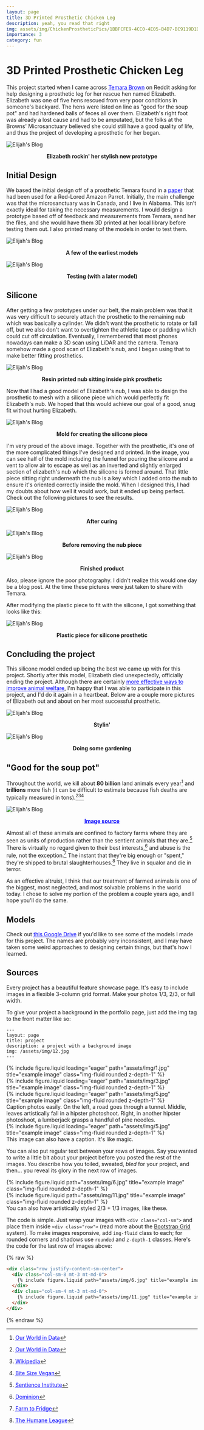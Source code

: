 ```yaml
---
layout: page
title: 3D Printed Prosthetic Chicken Leg
description: yeah, you read that right
img: assets/img/ChickenProstheticPics/1BBFCFE9-4CC0-4E05-B4D7-BC9119D1D4D1.JPG
importance: 3
category: fun
---
```


# 3D Printed Prosthetic Chicken Leg
This project started when I came across <a href="tab:https://www.instagram.com/temarabrown/" style="color: blue; text-decoration: underline;text-decoration-style: dotted;">Temara Brown</a> on Reddit asking for help designing a prosthetic leg for her rescue hen named Elizabeth. Elizabeth was one of five hens rescued from very poor conditions in someone's backyard. The hens were listed on line as "good for the soup pot" and had hardened balls of feces all over them. Elizabeth's right foot was already a lost cause and had to be amputated, but the folks at the Browns' Microsanctuary believed she could still have a good quality of life, and thus the project of developing a prosthetic for her began. 

![Elijah's Blog](https://bear-images.sfo2.cdn.digitaloceanspaces.com/elijahparker000-1691505388-0.PNG)
<figcaption align = "center"><b>Elizabeth rockin' her stylish new prototype</b></figcaption>

## Initial Design
We based the initial design off of a prosthetic Temara found in a <a href="tab:https://www.jstor.org/stable/26798321" style="color: blue; text-decoration: underline;text-decoration-style: dotted;">paper</a> that had been used for a Red-Lored Amazon Parrot. Initially, the main challenge was that the microsanctuary was in Canada, and I live in Alabama. This isn't exactly ideal for taking the necessary measurements. I would design a prototype based off of feedback and measurements from Temara, send her the files, and she would have them 3D printed at her local library before testing them out. I also printed many of the models in order to test them.


![Elijah's Blog](https://bear-images.sfo2.cdn.digitaloceanspaces.com/elijahparker000-1691505966-0.JPG)
<figcaption align = "center"><b>A few of the earliest models</b></figcaption>


![Elijah's Blog](https://bear-images.sfo2.cdn.digitaloceanspaces.com/elijahparker000-1691506154-0.JPG)
<figcaption align = "center"><b>Testing (with a later model)</b></figcaption>

## Silicone 
After getting a few prototypes under our belt, the main problem was that it was very difficult to securely attach the prosthetic to the remaining nub which was basically a cylinder. We didn't want the prosthetic to rotate or fall off, but we also don't want to overtighten the athletic tape or padding which could cut off circulation. Eventually, I remembered that most phones nowadays can make a 3D scan using LiDAR and the camera. Temara somehow made a good scan of Elizabeth's nub, and I began using that to make better fitting prosthetics.


![Elijah's Blog](https://bear-images.sfo2.cdn.digitaloceanspaces.com/elijahparker000-1691506625-0.JPG)
<figcaption align = "center"><b>Resin printed nub sitting inside pink prosthetic</b></figcaption>

Now that I had a good model of Elizabeth's nub, I was able to design the prosthetic to mesh with a silicone piece which would perfectly fit Elizabeth's nub. We hoped that this would achieve our goal of a good, snug fit without hurting Elizabeth. 


![Elijah's Blog](https://bear-images.sfo2.cdn.digitaloceanspaces.com/elijahparker000-1691509104-0.png)
<figcaption align = "center"><b>Mold for creating the silicone piece</b></figcaption>

I'm very proud of the above image. Together with the prosthetic, it's one of the more complicated things I've designed and printed. In the image, you can see half of the mold including the funnel for pouring the silicone and a vent to allow air to escape as well as an inverted and slightly enlarged section of elizabeth's nub which the silicone is formed around. That little piece sitting right underneath the nub is a key which I added onto the nub to ensure it's oriented correctly inside the mold. When I designed this, I had my doubts about how well it would work, but it ended up being perfect. Check out the following pictures to see the results.


![Elijah's Blog](https://bear-images.sfo2.cdn.digitaloceanspaces.com/elijahparker000-1691509424-0.PNG)
<figcaption align = "center"><b>After curing</b></figcaption>


![Elijah's Blog](https://bear-images.sfo2.cdn.digitaloceanspaces.com/elijahparker000-1691509476-0.jpg)
<figcaption align = "center"><b>Before removing the nub piece</b></figcaption>


![Elijah's Blog](https://bear-images.sfo2.cdn.digitaloceanspaces.com/elijahparker000-1691509509-0.jpg)
<figcaption align = "center"><b>Finished product</b></figcaption>

Also, please ignore the poor photography. I didn't realize this would one day be a blog post. At the time these pictures were just taken to share with Temara.

After modifying the plastic piece to fit with the silicone, I got something that looks like this:

![Elijah's Blog](https://bear-images.sfo2.cdn.digitaloceanspaces.com/elijahparker000-1691509798-0.png)
<figcaption align = "center"><b>Plastic piece for silicone prosthetic</b></figcaption>


## Concluding the project
This silicone model ended up being the best we came up with for this project. Shortly after this model, Elizabeth died unexpectedly, officially ending the project. Although there are certainly <a href="tab:https://www.givingwhatwecan.org/charities/animal-welfare-fund" style="color: blue; text-decoration: underline;text-decoration-style: dotted;">more effective ways to improve animal welfare</a>, I'm happy that I was able to participate in this project, and I'd do it again in a heartbeat. Below are a couple more pictures of Elizabeth out and about on her most successful prosthetic.

![Elijah's Blog](https://bear-images.sfo2.cdn.digitaloceanspaces.com/elijahparker000-1691509884-0.PNG)
<figcaption align = "center"><b>Stylin'</b></figcaption>

![Elijah's Blog](https://bear-images.sfo2.cdn.digitaloceanspaces.com/elijahparker000-1691509960-0.PNG)
<figcaption align = "center"><b>Doing some gardening</b></figcaption>


## "Good for the soup pot"
Throughout the world, we kill about **80 billion** land animals every year[^1] and **trillions** more fish (it can be difficult to estimate because fish deaths are typically measured in tons).[^2][^3][^4] 


![Elijah's Blog](https://bear-images.sfo2.cdn.digitaloceanspaces.com/elijahparker000-1691511350-0.png)
<figcaption align = "center"><b><a href="tab:https://ourworldindata.org/meat-production" style="color: blue; text-decoration: underline;text-decoration-style: dotted;">Image source</a></b></figcaption>

Almost all of these animals are confined to factory farms where they are seen as units of production rather than the sentient animals that they are.[^5] There is virtually no regard given to their best interests,[^6] and abuse is the rule, not the exception.[^7] The instant that they're big enough or "spent," they're shipped to brutal slaughterhouses.[^8] They live in squalor and die in terror. 

As an effective altruist, I think that our treatment of farmed animals is one of the biggest, most neglected, and most solvable problems in the world today. I chose to solve my portion of the problem a couple years ago, and I hope you'll do the same. 

## Models
Check out <a href="tab:https://drive.google.com/drive/folders/1wvRNLrSzAEMbCrG_0Ii9TJviICa-kHb5?usp=sharing" style="color: blue; text-decoration: underline;text-decoration-style: dotted;">this Google Drive</a> if you'd like to see some of the models I made for this project. The names are probably very inconsistent, and I may have taken some weird approaches to designing certain things, but that's how I learned.

## Sources
[^1]: <a href="tab:https://ourworldindata.org/meat-production#number-of-animals-slaughtered" style="color: blue; text-decoration: underline;text-decoration-style: dotted;">Our World in Data</a>
[^2]: <a href="tab:https://ourworldindata.org/fish-and-overfishing" style="color: blue; text-decoration: underline;text-decoration-style: dotted;">Our World in Data</a>
[^3]: <a href="tab:https://en.wikipedia.org/wiki/Fish_slaughter" style="color: blue; text-decoration: underline;text-decoration-style: dotted;">Wikipedia</a>
[^4]: <a href="tab:https://bitesizevegan.org/quantifying-suffering-cruelty-by-the-numbers/#:~:text=We%20kill%20roughly%201%20trillion,the%20farmed%20fish%20we%20eat." style="color: blue; text-decoration: underline;text-decoration-style: dotted;">Bite Size Vegan</a>
[^5]: <a href="tab:https://www.sentienceinstitute.org/us-factory-farming-estimates" style="color: blue; text-decoration: underline;text-decoration-style: dotted;">Sentience Institute</a>
[^6]: <a href="tab:https://www.dominionmovement.com/watch" style="color: blue; text-decoration: underline;text-decoration-style: dotted;">Dominion</a>
[^7]: <a href="tab:https://www.youtube.com/watch?v=THIODWTqx5E" style="color: blue; text-decoration: underline;text-decoration-style: dotted;">Farm to Fridge</a>
[^8]: <a href="tab:https://thehumaneleague.org/animals-deserve-better-egg-laying-hens" style="color: blue; text-decoration: underline;text-decoration-style: dotted;">The Humane League</a>

Every project has a beautiful feature showcase page.
It's easy to include images in a flexible 3-column grid format.
Make your photos 1/3, 2/3, or full width.

To give your project a background in the portfolio page, just add the img tag to the front matter like so:

    ---
    layout: page
    title: project
    description: a project with a background image
    img: /assets/img/12.jpg
    ---

<div class="row">
    <div class="col-sm mt-3 mt-md-0">
        {% include figure.liquid loading="eager" path="assets/img/1.jpg" title="example image" class="img-fluid rounded z-depth-1" %}
    </div>
    <div class="col-sm mt-3 mt-md-0">
        {% include figure.liquid loading="eager" path="assets/img/3.jpg" title="example image" class="img-fluid rounded z-depth-1" %}
    </div>
    <div class="col-sm mt-3 mt-md-0">
        {% include figure.liquid loading="eager" path="assets/img/5.jpg" title="example image" class="img-fluid rounded z-depth-1" %}
    </div>
</div>
<div class="caption">
    Caption photos easily. On the left, a road goes through a tunnel. Middle, leaves artistically fall in a hipster photoshoot. Right, in another hipster photoshoot, a lumberjack grasps a handful of pine needles.
</div>
<div class="row">
    <div class="col-sm mt-3 mt-md-0">
        {% include figure.liquid loading="eager" path="assets/img/5.jpg" title="example image" class="img-fluid rounded z-depth-1" %}
    </div>
</div>
<div class="caption">
    This image can also have a caption. It's like magic.
</div>

You can also put regular text between your rows of images.
Say you wanted to write a little bit about your project before you posted the rest of the images.
You describe how you toiled, sweated, _bled_ for your project, and then... you reveal its glory in the next row of images.

<div class="row justify-content-sm-center">
    <div class="col-sm-8 mt-3 mt-md-0">
        {% include figure.liquid path="assets/img/6.jpg" title="example image" class="img-fluid rounded z-depth-1" %}
    </div>
    <div class="col-sm-4 mt-3 mt-md-0">
        {% include figure.liquid path="assets/img/11.jpg" title="example image" class="img-fluid rounded z-depth-1" %}
    </div>
</div>
<div class="caption">
    You can also have artistically styled 2/3 + 1/3 images, like these.
</div>

The code is simple.
Just wrap your images with `<div class="col-sm">` and place them inside `<div class="row">` (read more about the <a href="https://getbootstrap.com/docs/4.4/layout/grid/">Bootstrap Grid</a> system).
To make images responsive, add `img-fluid` class to each; for rounded corners and shadows use `rounded` and `z-depth-1` classes.
Here's the code for the last row of images above:

{% raw %}

```html
<div class="row justify-content-sm-center">
  <div class="col-sm-8 mt-3 mt-md-0">
    {% include figure.liquid path="assets/img/6.jpg" title="example image" class="img-fluid rounded z-depth-1" %}
  </div>
  <div class="col-sm-4 mt-3 mt-md-0">
    {% include figure.liquid path="assets/img/11.jpg" title="example image" class="img-fluid rounded z-depth-1" %}
  </div>
</div>
```

{% endraw %}
